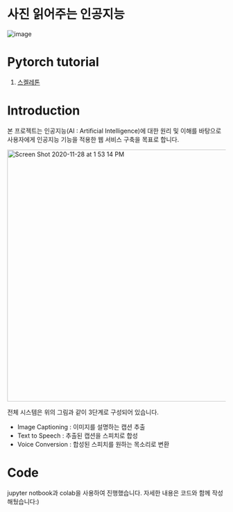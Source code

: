 # 사진 읽어주는 인공지능
![image](https://user-images.githubusercontent.com/59387731/98904357-c88d6400-24fc-11eb-8daa-c15a09c4c0de.png)

# Pytorch tutorial
1) [스켈레톤](https://colab.research.google.com/drive/1p7jF-Hl07EMu7rfG5AbcfAEpManNFv5E?usp=sharing) 

# Introduction
본 프로젝트는 인공지능(AI : Artificial Intelligence)에 대한 원리 및 이해를 바탕으로 사용자에게 인공지능 기능을 적용한 웹 서비스 구축을 목표로 합니다. 

<img width="580" alt="Screen Shot 2020-11-28 at 1 53 14 PM" src="https://user-images.githubusercontent.com/59387731/100494055-1226b180-3181-11eb-975d-078edc7ca446.png">

전체 시스템은 위의 그림과 같이 3단계로 구성되어 있습니다.

- Image Captioning : 이미지를 설명하는 캡션 추출
- Text to Speech : 추출된 캡션을 스피치로 합성
- Voice Conversion : 합성된 스피치를 원하는 목소리로 변환



# Code

jupyter notbook과 colab을 사용하여 진행했습니다. 자세한 내용은 코드와 함께 작성해뒀습니다:)
